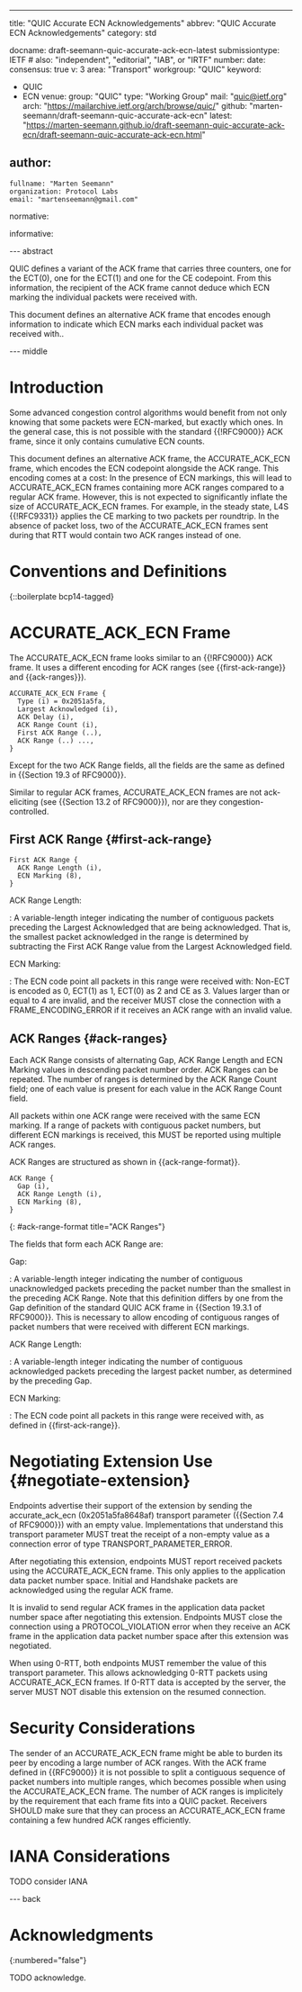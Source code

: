 ---
title: "QUIC Accurate ECN Acknowledgements"
abbrev: "QUIC Accurate ECN Acknowledgements"
category: std

docname: draft-seemann-quic-accurate-ack-ecn-latest
submissiontype: IETF  # also: "independent", "editorial", "IAB", or "IRTF"
number:
date:
consensus: true
v: 3
area: "Transport"
workgroup: "QUIC"
keyword:
 - QUIC
 - ECN
venue:
  group: "QUIC"
  type: "Working Group"
  mail: "quic@ietf.org"
  arch: "https://mailarchive.ietf.org/arch/browse/quic/"
  github: "marten-seemann/draft-seemann-quic-accurate-ack-ecn"
  latest: "https://marten-seemann.github.io/draft-seemann-quic-accurate-ack-ecn/draft-seemann-quic-accurate-ack-ecn.html"

author:
 -
    fullname: "Marten Seemann"
    organization: Protocol Labs
    email: "martenseemann@gmail.com"

normative:

informative:


--- abstract

QUIC defines a variant of the ACK frame that carries three counters, one for the
ECT(0), one for the ECT(1) and one for the CE codepoint. From this information,
the recipient of the ACK frame cannot deduce which ECN marking the individual
packets were received with.

This document defines an alternative ACK frame that encodes enough information
to indicate which ECN marks each individual packet was received with..

--- middle

# Introduction

Some advanced congestion control algorithms would benefit from not only knowing
that some packets were ECN-marked, but exactly which ones. In the general case,
this is not possible with the standard {{!RFC9000}} ACK frame, since it only
contains cumulative ECN counts.

This document defines an alternative ACK frame, the ACCURATE_ACK_ECN frame,
which encodes the ECN codepoint alongside the ACK range. This encoding comes at
a cost: In the presence of ECN markings, this will lead to ACCURATE_ACK_ECN
frames containing more ACK ranges compared to a regular ACK frame. However, this
is not expected to significantly inflate the size of ACCURATE_ACK_ECN frames.
For example, in the steady state, L4S {{!RFC9331}} applies the CE marking to two
packets per roundtrip. In the absence of packet loss, two of the
ACCURATE_ACK_ECN frames sent during that RTT would contain two ACK ranges
instead of one.


# Conventions and Definitions

{::boilerplate bcp14-tagged}

# ACCURATE_ACK_ECN Frame

The ACCURATE_ACK_ECN frame looks similar to an {{!RFC9000}} ACK frame. It uses a
different encoding for ACK ranges (see {{first-ack-range}} and {{ack-ranges}}).

~~~
ACCURATE_ACK_ECN Frame {
  Type (i) = 0x2051a5fa,
  Largest Acknowledged (i),
  ACK Delay (i),
  ACK Range Count (i),
  First ACK Range (..),
  ACK Range (..) ...,
}
~~~

Except for the two ACK Range fields, all the fields are the same as defined in
{{Section 19.3 of RFC9000}}.

Similar to regular ACK frames, ACCURATE_ACK_ECN frames are not ack-eliciting
(see {{Section 13.2 of RFC9000}}), nor are they congestion-controlled.

## First ACK Range {#first-ack-range}

~~~
First ACK Range {
  ACK Range Length (i),
  ECN Marking (8),
}
~~~

ACK Range Length:

: A variable-length integer indicating the number of contiguous packets
preceding the Largest Acknowledged that are being acknowledged. That is, the
smallest packet acknowledged in the range is determined by subtracting the First
ACK Range value from the Largest Acknowledged field.

ECN Marking:

: The ECN code point all packets in this range were received with: Non-ECT is
encoded as 0, ECT(1) as 1, ECT(0) as 2 and CE as 3. Values larger than or equal
to 4 are invalid, and the receiver MUST close the connection with a
FRAME_ENCODING_ERROR if it receives an ACK range with an invalid value.

## ACK Ranges {#ack-ranges}

Each ACK Range consists of alternating Gap, ACK Range Length and ECN Marking
values in descending packet number order. ACK Ranges can be repeated. The number
of ranges is determined by the ACK Range Count field; one of each value is
present for each value in the ACK Range Count field.

All packets within one ACK range were received with the same ECN marking. If a
range of packets with contiguous packet numbers, but different ECN markings is
received, this MUST be reported using multiple ACK ranges.

ACK Ranges are structured as shown in {{ack-range-format}}.

~~~
ACK Range {
  Gap (i),
  ACK Range Length (i),
  ECN Marking (8),
}
~~~
{: #ack-range-format title="ACK Ranges"}

The fields that form each ACK Range are:

Gap:

: A variable-length integer indicating the number of contiguous unacknowledged
  packets preceding the packet number than the smallest in the preceding ACK
  Range. Note that this definition differs by one from the Gap definition of
  the standard QUIC ACK frame in {{Section 19.3.1 of RFC9000}}. This is
  necessary to allow encoding of contiguous ranges of packet numbers that were
  received with different ECN markings.

ACK Range Length:

: A variable-length integer indicating the number of contiguous acknowledged
  packets preceding the largest packet number, as determined by the
  preceding Gap.

ECN Marking:

: The ECN code point all packets in this range were received with, as defined in
  {{first-ack-range}}.

# Negotiating Extension Use {#negotiate-extension}

Endpoints advertise their support of the extension by sending the
accurate_ack_ecn (0x2051a5fa8648af) transport parameter ({{Section 7.4 of
RFC9000}}) with an empty value. Implementations that understand this transport
parameter MUST treat the receipt of a non-empty value as a connection error of
type TRANSPORT_PARAMETER_ERROR.

After negotiating this extension, endpoints MUST report received packets using
the ACCURATE_ACK_ECN frame. This only applies to the application data packet
number space. Initial and Handshake packets are acknowledged using the regular
ACK frame.

It is invalid to send regular ACK frames in the application data packet number
space after negotiating this extension. Endpoints MUST close the connection
using a PROTOCOL_VIOLATION error when they receive an ACK frame in the
application data packet number space after this extension was negotiated.

When using 0-RTT, both endpoints MUST remember the value of this transport
parameter. This allows acknowledging 0-RTT packets using ACCURATE_ACK_ECN
frames. If 0-RTT data is accepted by the server, the server MUST NOT disable
this extension on the resumed connection.

# Security Considerations

The sender of an ACCURATE_ACK_ECN frame might be able to burden its peer by
encoding a large number of ACK ranges. With the ACK frame defined in {{RFC9000}}
it is not possible to split a contiguous sequence of packet numbers into
multiple ranges, which becomes possible when using the ACCURATE_ACK_ECN frame.
The number of ACK ranges is implicitely by the requirement that each frame fits
into a QUIC packet. Receivers SHOULD make sure that they can process an
ACCURATE_ACK_ECN frame containing a few hundred ACK ranges efficiently.

# IANA Considerations

TODO consider IANA

--- back

# Acknowledgments
{:numbered="false"}

TODO acknowledge.
